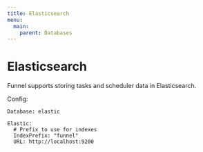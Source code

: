 ```yaml
---
title: Elasticsearch
menu:
  main:
    parent: Databases
---
```


# Elasticsearch

Funnel supports storing tasks and scheduler data in Elasticsearch.

Config:
```
Database: elastic

Elastic:
  # Prefix to use for indexes
  IndexPrefix: "funnel"
  URL: http://localhost:9200
```
